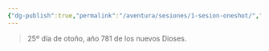 ```yaml
---
{"dg-publish":true,"permalink":"/aventura/sesiones/1-sesion-oneshot/","dgPassFrontmatter":true}
---
```


> 25º día de otoño, año 781 de los nuevos Dioses.